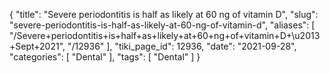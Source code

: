 {
    "title": "Severe periodontitis is half as likely at 60 ng of vitamin D",
    "slug": "severe-periodontitis-is-half-as-likely-at-60-ng-of-vitamin-d",
    "aliases": [
        "/Severe+periodontitis+is+half+as+likely+at+60+ng+of+vitamin+D+\u2013+Sept+2021",
        "/12936"
    ],
    "tiki_page_id": 12936,
    "date": "2021-09-28",
    "categories": [
        "Dental"
    ],
    "tags": [
        "Dental"
    ]
}